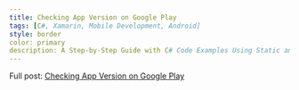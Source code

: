 ```yaml
---
title: Checking App Version on Google Play
tags: [C#, Xamarin, Mobile Development, Android]
style: border
color: primary
description: A Step-by-Step Guide with C# Code Examples Using Static and Dynamic HTML in Xamarin Apps.
---
```


Full post: [Checking App Version on Google Play](https://medium.com/@ivangomezarnedo/checking-app-version-on-google-play-83229c07577c)
